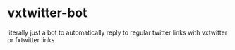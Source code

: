 # vxtwitter-bot

literally just a bot to automatically reply to regular twitter links with vxtwitter or fxtwitter links